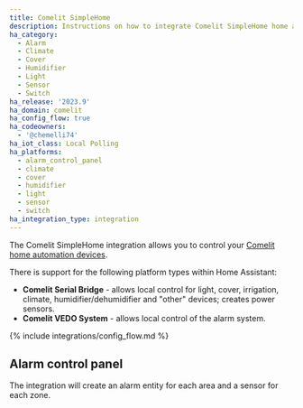 ```yaml
---
title: Comelit SimpleHome
description: Instructions on how to integrate Comelit SimpleHome home automation devices into Home Assistant.
ha_category:
  - Alarm
  - Climate
  - Cover
  - Humidifier
  - Light
  - Sensor
  - Switch
ha_release: '2023.9'
ha_domain: comelit
ha_config_flow: true
ha_codeowners:
  - '@chemelli74'
ha_iot_class: Local Polling
ha_platforms:
  - alarm_control_panel
  - climate
  - cover
  - humidifier
  - light
  - sensor
  - switch
ha_integration_type: integration
---
```


The Comelit SimpleHome integration allows you to control your [Comelit home automation devices](https://comelitgroup.it/installatore/offerta/domotica-e-smart-home).

There is support for the following platform types within Home Assistant:

- **Comelit Serial Bridge** - allows local control for light, cover, irrigation, climate, humidifier/dehumidifier and "other" devices; creates power sensors.
- **Comelit VEDO System** - allows local control of the alarm system.

{% include integrations/config_flow.md %}

## Alarm control panel

The integration will create an alarm entity for each area and a sensor for each zone.
